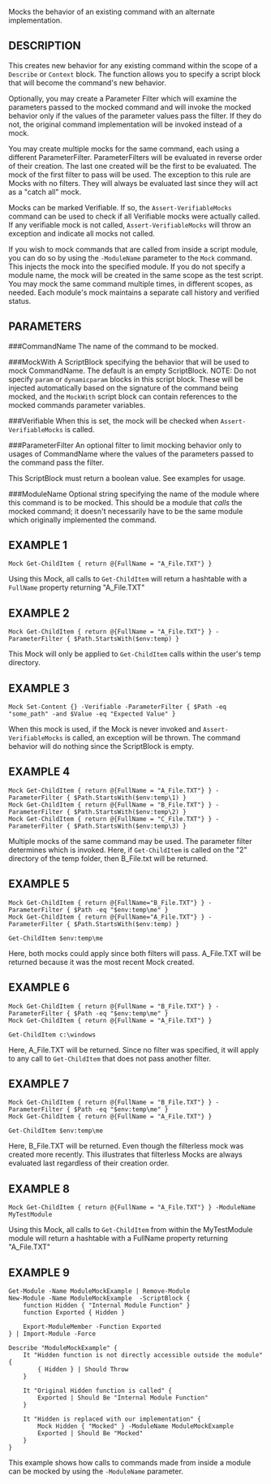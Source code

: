 Mocks the behavior of an existing command with an alternate 
implementation.

DESCRIPTION
--------------
This creates new behavior for any existing command within the scope of a
`Describe` or `Context` block. The function allows you to specify a script block
that will become the command's new behavior.

Optionally, you may create a Parameter Filter which will examine the
parameters passed to the mocked command and will invoke the mocked
behavior only if the values of the parameter values pass the filter. If
they do not, the original command implementation will be invoked instead
of a mock.

You may create multiple mocks for the same command, each using a different
ParameterFilter. ParameterFilters will be evaluated in reverse order of
their creation. The last one created will be the first to be evaluated.
The mock of the first filter to pass will be used. The exception to this
rule are Mocks with no filters. They will always be evaluated last since
they will act as a "catch all" mock.

Mocks can be marked Verifiable. If so, the `Assert-VerifiableMocks` command
can be used to check if all Verifiable mocks were actually called. If any
verifiable mock is not called, `Assert-VerifiableMocks` will throw an
exception and indicate all mocks not called.

If you wish to mock commands that are called from inside a script module,
you can do so by using the `-ModuleName` parameter to the `Mock` command. This
injects the mock into the specified module. If you do not specify a
module name, the mock will be created in the same scope as the test script.
You may mock the same command multiple times, in different scopes, as needed.
Each module's mock maintains a separate call history and verified status.

PARAMETERS
----------
###CommandName
The name of the command to be mocked.

###MockWith
A ScriptBlock specifying the behavior that will be used to mock CommandName. The default is an empty ScriptBlock.
NOTE: Do not specify `param` or `dynamicparam` blocks in this script block.
These will be injected automatically based on the signature of the command
being mocked, and the `MockWith` script block can contain references to the
mocked commands parameter variables.

###Verifiable
When this is set, the mock will be checked when `Assert-VerifiableMocks` is called.

###ParameterFilter
An optional filter to limit mocking behavior only to usages of 
CommandName where the values of the parameters passed to the command 
pass the filter.

This ScriptBlock must return a boolean value. See examples for usage.

###ModuleName
Optional string specifying the name of the module where this command
is to be mocked.  This should be a module that _calls_ the mocked
command; it doesn't necessarily have to be the same module which
originally implemented the command.

EXAMPLE 1
-----------

```posh
Mock Get-ChildItem { return @{FullName = "A_File.TXT"} }
```
Using this Mock, all calls to `Get-ChildItem` will return a hashtable with a 
`FullName` property returning "A_File.TXT"

EXAMPLE 2
-----------

```posh
Mock Get-ChildItem { return @{FullName = "A_File.TXT"} } -ParameterFilter { $Path.StartsWith($env:temp) }
```

This Mock will only be applied to `Get-ChildItem` calls within the user's temp directory.

EXAMPLE 3
----------

```posh
Mock Set-Content {} -Verifiable -ParameterFilter { $Path -eq "some_path" -and $Value -eq "Expected Value" }
```

When this mock is used, if the Mock is never invoked and `Assert-VerifiableMocks` is called, an exception will be thrown. The command behavior will do nothing since the ScriptBlock is empty.

EXAMPLE 4
-----------

```posh
Mock Get-ChildItem { return @{FullName = "A_File.TXT"} } -ParameterFilter { $Path.StartsWith($env:temp\1) }
Mock Get-ChildItem { return @{FullName = "B_File.TXT"} } -ParameterFilter { $Path.StartsWith($env:temp\2) }
Mock Get-ChildItem { return @{FullName = "C_File.TXT"} } -ParameterFilter { $Path.StartsWith($env:temp\3) }
```

Multiple mocks of the same command may be used. The parameter filter determines which is invoked. Here, if `Get-ChildItem` is called on the "2" directory of the temp folder, then B_File.txt will be returned.

EXAMPLE 5
-----------

```posh
Mock Get-ChildItem { return @{FullName="B_File.TXT"} } -ParameterFilter { $Path -eq "$env:temp\me" }
Mock Get-ChildItem { return @{FullName="A_File.TXT"} } -ParameterFilter { $Path.StartsWith($env:temp) }

Get-ChildItem $env:temp\me
```

Here, both mocks could apply since both filters will pass. A_File.TXT will be returned because it was the most recent Mock created.

EXAMPLE 6
-----------

```posh
Mock Get-ChildItem { return @{FullName = "B_File.TXT"} } -ParameterFilter { $Path -eq "$env:temp\me" }
Mock Get-ChildItem { return @{FullName = "A_File.TXT"} }

Get-ChildItem c:\windows
```

Here, A_File.TXT will be returned. Since no filter was specified, it will apply to any call to `Get-ChildItem` that does not pass another filter.

EXAMPLE 7
-----------

```posh
Mock Get-ChildItem { return @{FullName = "B_File.TXT"} } -ParameterFilter { $Path -eq "$env:temp\me" }
Mock Get-ChildItem { return @{FullName = "A_File.TXT"} }

Get-ChildItem $env:temp\me
```

Here, B_File.TXT will be returned. Even though the filterless mock was created more recently. This illustrates that filterless Mocks are always evaluated last regardless of their creation order.

EXAMPLE 8
----------

```posh
Mock Get-ChildItem { return @{FullName = "A_File.TXT"} } -ModuleName MyTestModule 
```

Using this Mock, all calls to `Get-ChildItem` from within the MyTestModule module
will return a hashtable with a FullName property returning "A_File.TXT"

EXAMPLE 9
----------

```posh
Get-Module -Name ModuleMockExample | Remove-Module
New-Module -Name ModuleMockExample  -ScriptBlock {
    function Hidden { "Internal Module Function" }
    function Exported { Hidden }

    Export-ModuleMember -Function Exported
} | Import-Module -Force

Describe "ModuleMockExample" {
    It "Hidden function is not directly accessible outside the module" {
        { Hidden } | Should Throw
    }

    It "Original Hidden function is called" {
        Exported | Should Be "Internal Module Function"
    }

    It "Hidden is replaced with our implementation" {
        Mock Hidden { "Mocked" } -ModuleName ModuleMockExample
        Exported | Should Be "Mocked"
    }
}
```

This example shows how calls to commands made from inside a module can be
mocked by using the `-ModuleName` parameter.